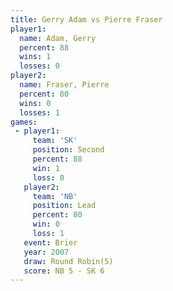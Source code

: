 ```yaml
---
title: Gerry Adam vs Pierre Fraser
player1:              
  name: Adam, Gerry   
  percent: 88         
  wins: 1             
  losses: 0           
player2:              
  name: Fraser, Pierre
  percent: 80         
  wins: 0             
  losses: 1           
games:
 - player1:          
     team: 'SK'      
     position: Second
     percent: 88     
     win: 1          
     loss: 0         
   player2:        
     team: 'NB'    
     position: Lead
     percent: 80   
     win: 0        
     loss: 1       
   event: Brier        
   year: 2007          
   draw: Round Robin(5)
   score: NB 5 - SK 6  
---
```

